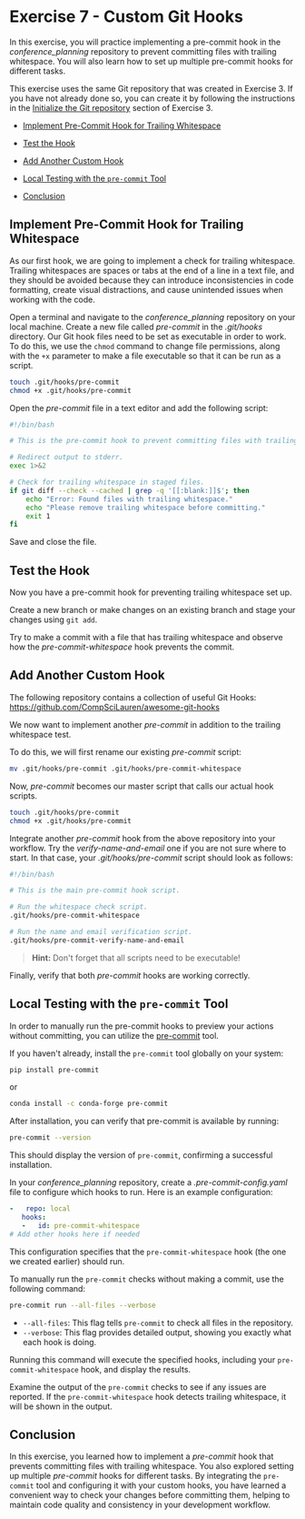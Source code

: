 # Exercise 7 - Custom Git Hooks

In this exercise, you will practice implementing a pre-commit hook in the *conference_planning* repository to prevent committing files with trailing whitespace. You will also learn how to set up multiple pre-commit hooks for different tasks.

This exercise uses the same Git repository that was created in Exercise 3. If you have not already done so, you can create it by following the instructions in the [Initialize the Git repository](./Exercise_3.md#initialize) section of Exercise 3.

* [Implement Pre-Commit Hook for Trailing Whitespace](#whitespace)

* [Test the Hook](#test)

* [Add Another Custom Hook](#another)

* [Local Testing with the `pre-commit` Tool](#pre-commit)

* [Conclusion](#conclusion)

## Implement Pre-Commit Hook for Trailing Whitespace <a name="whitespace"></a>

As our first hook, we are going to implement a check for trailing whitespace. Trailing whitespaces are spaces or tabs at the end of a line in a text file, and they should be avoided because they can introduce inconsistencies in code formatting, create visual distractions, and cause unintended issues when working with the code.

Open a terminal and navigate to the *conference_planning* repository on your local machine. Create a new file called *pre-commit* in the *.git/hooks* directory. Our Git hook files need to be set as executable in order to work. To do this, we use the `chmod` command to change file permissions, along with the `+x` parameter to make a file executable so that it can be run as a script.

```sh
touch .git/hooks/pre-commit
chmod +x .git/hooks/pre-commit
```

Open the *pre-commit* file in a text editor and add the following script:

```bash
#!/bin/bash

# This is the pre-commit hook to prevent committing files with trailing whitespace.

# Redirect output to stderr.
exec 1>&2

# Check for trailing whitespace in staged files.
if git diff --check --cached | grep -q '[[:blank:]]$'; then
    echo "Error: Found files with trailing whitespace."
    echo "Please remove trailing whitespace before committing."
    exit 1
fi
```

Save and close the file.

## Test the Hook <a name="test"></a>

Now you have a pre-commit hook for preventing trailing whitespace set up.

Create a new branch or make changes on an existing branch and stage your changes using `git add`.

Try to make a commit with a file that has trailing whitespace and observe how the *pre-commit-whitespace* hook prevents the commit.

## Add Another Custom Hook <a name="another"></a>

The following repository contains a collection of useful Git Hooks: https://github.com/CompSciLauren/awesome-git-hooks

We now want to implement another *pre-commit* in addition to the trailing whitespace test.

To do this, we will first rename our existing *pre-commit* script:

```sh
mv .git/hooks/pre-commit .git/hooks/pre-commit-whitespace
```

Now, *pre-commit* becomes our master script that calls our actual hook scripts.

```sh
touch .git/hooks/pre-commit
chmod +x .git/hooks/pre-commit
```

Integrate another *pre-commit* hook from the above repository into your workflow. Try the *verify-name-and-email* one if you are not sure where to start. In that case, your *.git/hooks/pre-commit* script should look as follows:

```bash
#!/bin/bash

# This is the main pre-commit hook script.

# Run the whitespace check script.
.git/hooks/pre-commit-whitespace

# Run the name and email verification script.
.git/hooks/pre-commit-verify-name-and-email
```

> **Hint:** Don't forget that all scripts need to be executable! 

Finally, verify that both *pre-commit* hooks are working correctly.

## Local Testing with the `pre-commit` Tool <a name="pre-commit"></a>

In order to manually run the pre-commit hooks to preview your actions without committing, you can utilize the [pre-commit](https://pre-commit.com/) tool.

If you haven't already, install the `pre-commit` tool globally on your system:

```sh
pip install pre-commit
```

or

```sh
conda install -c conda-forge pre-commit
```

After installation, you can verify that pre-commit is available by running:

```sh
pre-commit --version
```

This should display the version of `pre-commit`, confirming a successful installation.

In your *conference_planning* repository, create a *.pre-commit-config.yaml* file to configure which hooks to run. Here is an example configuration:

```yaml
-   repo: local
   hooks:
   -   id: pre-commit-whitespace
# Add other hooks here if needed
```

This configuration specifies that the `pre-commit-whitespace` hook (the one we created earlier) should run.

To manually run the `pre-commit` checks without making a commit, use the following command:

```sh
pre-commit run --all-files --verbose
```

- `--all-files`: This flag tells `pre-commit` to check all files in the repository.
- `--verbose`: This flag provides detailed output, showing you exactly what each hook is doing.

Running this command will execute the specified hooks, including your `pre-commit-whitespace` hook, and display the results.

Examine the output of the `pre-commit` checks to see if any issues are reported. If the `pre-commit-whitespace` hook detects trailing whitespace, it will be shown in the output.

## Conclusion <a name="conclusion"></a>

In this exercise, you learned how to implement a *pre-commit* hook that prevents committing files with trailing whitespace. You also explored setting up multiple *pre-commit* hooks for different tasks. By integrating the `pre-commit` tool and configuring it with your custom hooks, you have learned a convenient way to check your changes before committing them, helping to maintain code quality and consistency in your development workflow.
